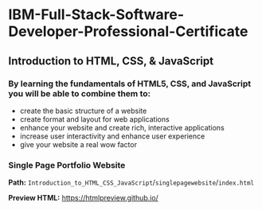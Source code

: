 # IBM-Full-Stack-Software-Developer-Professional-Certificate

## Introduction to HTML, CSS, & JavaScript
### By learning the fundamentals of HTML5, CSS, and JavaScript you will be able to combine them to:  
- create the basic structure of a website  
- create format and layout for web applications 
- enhance your website and create rich, interactive applications 
- increase user interactivity and enhance user experience 
- give your website a real wow factor

### Single Page Portfolio Website 

**Path:** `Introduction_to_HTML_CSS_JavaScript`/`singlepagewebsite`/`index.html`

**Preview HTML:** https://htmlpreview.github.io/

